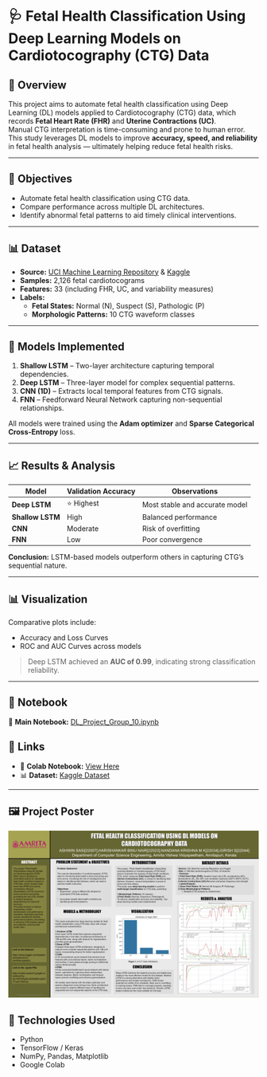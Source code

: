 # 🩺 Fetal Health Classification Using Deep Learning Models on Cardiotocography (CTG) Data  

## 📘 Overview  
This project aims to automate fetal health classification using Deep Learning (DL) models applied to Cardiotocography (CTG) data, which records **Fetal Heart Rate (FHR)** and **Uterine Contractions (UC)**.  
Manual CTG interpretation is time-consuming and prone to human error. This study leverages DL models to improve **accuracy, speed, and reliability** in fetal health analysis — ultimately helping reduce fetal health risks.

---

## 🎯 Objectives  
- Automate fetal health classification using CTG data.  
- Compare performance across multiple DL architectures.  
- Identify abnormal fetal patterns to aid timely clinical interventions.

---

## 📊 Dataset  
- **Source:** [UCI Machine Learning Repository](https://archive.ics.uci.edu/) & [Kaggle](https://www.kaggle.com/datasets/propanon/uci-cardiotocography)  
- **Samples:** 2,126 fetal cardiotocograms  
- **Features:** 33 (including FHR, UC, and variability measures)  
- **Labels:**  
  - **Fetal States:** Normal (N), Suspect (S), Pathologic (P)  
  - **Morphologic Patterns:** 10 CTG waveform classes  

---

## 🧠 Models Implemented  
1. **Shallow LSTM** – Two-layer architecture capturing temporal dependencies.  
2. **Deep LSTM** – Three-layer model for complex sequential patterns.  
3. **CNN (1D)** – Extracts local temporal features from CTG signals.  
4. **FNN** – Feedforward Neural Network capturing non-sequential relationships.  

All models were trained using the **Adam optimizer** and **Sparse Categorical Cross-Entropy** loss.

---

## 📈 Results & Analysis  

| Model | Validation Accuracy | Observations |
|--------|----------------------|---------------|
| **Deep LSTM** | ⭐ Highest | Most stable and accurate model |
| **Shallow LSTM** | High | Balanced performance |
| **CNN** | Moderate | Risk of overfitting |
| **FNN** | Low | Poor convergence |

**Conclusion:** LSTM-based models outperform others in capturing CTG’s sequential nature.

---

## 📊 Visualization  
Comparative plots include:  
- Accuracy and Loss Curves  
- ROC and AUC Curves across models  

> Deep LSTM achieved an **AUC of 0.99**, indicating strong classification reliability.

---

## 🧾 Notebook
📓 **Main Notebook:** [DL_Project_Group_10.ipynb](DL_Project_Group_10.ipynb)


## 🧾 Links  
- 📘 **Colab Notebook:** [View Here](https://colab.research.google.com/drive/1MSPYHMVsgyauyEFUHLlCmLd2CL6ktqIw?usp=sharing)  
- 📊 **Dataset:** [Kaggle Dataset](https://www.kaggle.com/datasets/propanon/uci-cardiotocography)

---
## 🖼️ Project Poster
![Poster Preview](POSTER.PNG)

## 🧰 Technologies Used  
- Python  
- TensorFlow / Keras  
- NumPy, Pandas, Matplotlib  
- Google Colab  
